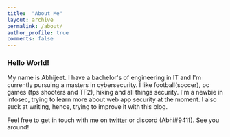 ```yaml
---
title:  "About Me"
layout: archive
permalink: /about/
author_profile: true
comments: false
---
```


### Hello World!

My name is Abhijeet. I have a bachelor's of engineering in IT and I'm currently pursuing a masters in cybersecurity. I like football(soccer), pc games (fps shooters and TF2), hiking and all things security. I'm a newbie in infosec, trying to learn more about web app security at the moment. I also suck at writing, hence, trying to improve it with this blog.

Feel free to get in touch with me on [twitter](https://twitter.com/butter0verflow) or discord (Abhi#9411). See you around!